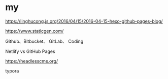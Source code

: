 # my

https://linghucong.js.org/2016/04/15/2016-04-15-hexo-github-pages-blog/


https://www.staticgen.com/

Github、Bitbucket、 GitLab、 Coding

Netlify vs GitHub Pages

https://headlesscms.org/

typora

